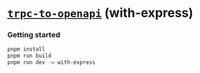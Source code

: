# [**`trpc-to-openapi`**](../../README.md) (with-express)

### Getting started

```bash
pnpm install
pnpm run build
pnpm run dev -w with-express
```
